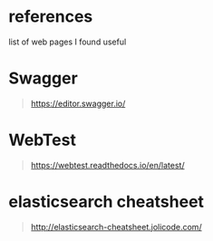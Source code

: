 # references
list of web pages I found useful

# Swagger
> https://editor.swagger.io/

# WebTest
> https://webtest.readthedocs.io/en/latest/

# elasticsearch cheatsheet
> http://elasticsearch-cheatsheet.jolicode.com/
